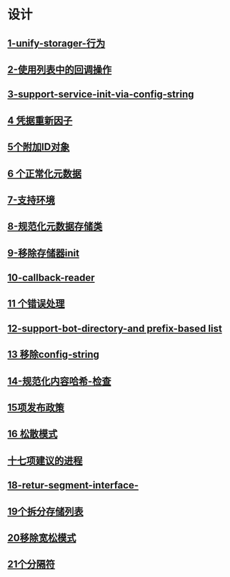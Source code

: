 # 设计

## [1-unify-storager-行为](./1-unify-storager-behavior/)
## [2-使用列表中的回调操作](./2-use-callback-in-list-operations.md)
## [3-support-service-init-via-config-string](./3-support-service-init-via-config-string.md)
## [4 凭据重新因子](./4-credential-refactor.md)
## [5个附加ID对象](./5-add-id-in-object.md)
## [6 个正常化元数据](./6-normalize-metadata.md)
## [7-支持环境](./7-support-context.md)
## [8-规范化元数据存储类](./8-normalize-metadata-storage-class.md)
## [9-移除存储器init](./9-remove-storager-init.md)
## [10-callback-reader](./10-callback-reader.md)
## [11 个错误处理](./11-error-handling.md)
## [12-support-bot-directory-and prefix-based list](./12-support-both-directory-and-prefix-based-list.md)
## [13 移除config-string](./13-remove-config-string.md)
## [14-规范化内容哈希-检查](./14-normalize-content-hash-check.md)
## [15项发布政策](./15-release-policy.md)
## [16 松散模式](./16-loose-mode.md)
## [十七项建议的进程](./17-proposal-process.md)
## [18-retur-segment-interface-](./18-return-segment-interface-instead.md)
## [19个拆分存储列表](./19-split-storage-list.md)
## [20移除宽松模式](./20-remove-loose-mode.md)
## [21个分隔符](./21-split-segmenter.md)
